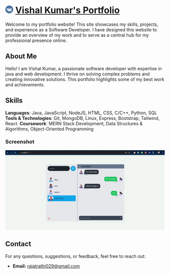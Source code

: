 # **<img src="https://github.com/iamvishalrathi/My-PortFolio/blob/main/public/favicon.png" alt="Sample Image" width="25"/> [Vishal Kumar's Portfolio]()**

Welcome to my portfolio website! This site showcases my skills, projects, and experience as a Software Developer. I have designed this website to provide an overview of my work and to serve as a central hub for my professional presence online.


## **About Me**
Hello! I am Vishal Kumar, a passionate software developer with expertise in java and web development. I thrive on solving complex problems and creating innovative solutions. This portfolio highlights some of my best work and achievements.

## **Skills**
**Languages**: Java, JavaScript, NodeJS, HTML, CSS, C/C++, Python, SQL
**Tools & Technologies**: Git, MongoDB, Linux, Express, Bootstrap, Tailwind, React.
**Coursework**: MERN Stack Development, Data Structures & Algorithms, Object-Oriented Programming


### **Screenshot**
![image](https://github.com/iamvishalrathi/Chatterly/blob/main/frontend/src/assets/sns.png)

## **Contact**
For any questions, suggestions, or feedback, feel free to reach out:
- **Email:** [rajatrathi029@gmail.com](mailto:rajatrathi029@gmail.com)
